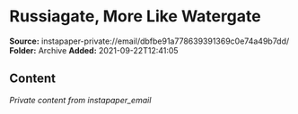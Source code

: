 # Russiagate, More Like Watergate

**Source:** instapaper-private://email/dbfbe91a778639391369c0e74a49b7dd/
**Folder:** Archive
**Added:** 2021-09-22T12:41:05




## Content
*Private content from instapaper_email*
